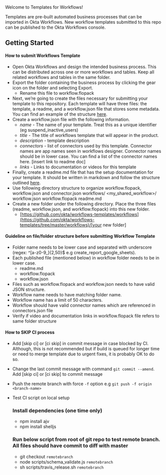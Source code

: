
Welcome to Templates for Workflows!

Templates are pre-built automated business processes that can be imported in Okta Workflows. New workflow templates submitted to this repo can be published to the Okta Workflows console.

## Getting Started

#### How to submit Workflows Template

*   Open Okta Workflows and design the intended business process. This can be distributed across one or more workflows and tables. Keep all related workflows and tables in the same folder. 
*   Export the folder containing the business process by clicking the gear icon on the folder and selecting Export. 
    *   Rename this file to workflow.flopack
*   Next, we’re going to create the files necessary for submitting your template to this repository. Each template will have three files: the template, a readme, and a workflow.json file that stores some metadata. You can find an example of the structure [here](https://github.com/arvilnagpal-okta/suspend-inactive-users). 
*   Create a workflow.json file with the following information. 
    *   _name_ - The name of your template. Treat this as a unique identifier (eg suspend_inactive_users)
    *   _title_ - The title of workflows template that will appear in the product. 
    *   _description_ - template description
    *   _connectors_ - list of connectors used by this template. Connector names are app names seen in workflows designer. Connector names should be in lower case. You can find a list of the connector names here. [insert link to readme doc]  
    *   _links_ - Links to documentation or videos for this template 
*   Finally, create a readme.md file that has the setup documentation for your template. It should be written in markdown and follow the structure outlined [here](https://docs.google.com/document/d/1a1jQ9o2am9pBfx0LsexiQ0HW8qyOU7WFAEg1Eevjinc/edit).    
*   Use following directory structure to organize workflow.flopack, workflow.json and connector.json workflows/ &lt;my_shared_workflow>/ workflow.json workflow.flopack readme.md
*   Create a new folder under the following directory. Place the three files (readme, workflow.json, and workflow.flopack) into this new folder. 
    *   [https://github.com/okta/workflows-templates/workflows](https://github.com/okta/workflows-templates/tree/master/workflows)/[your new folder] 

#### Guideline on file/folder structure before submitting Workflow Template

*   Folder name needs to be lower case and separated with underscore (regex: ^[a-z0-9_]{2,50}$ e.g create_report_google_sheets).
*   Each published file (mentioned below) in workflow folder needs to be in lower case.
    *   readme.md
    *   workflow.flopack
    *   workflow.json
*   Files such as workflow.flopack and workflow.json needs to have valid JSON structure.
*   Workflow name needs to have matching folder name.
*   Workflow name has a limit of 50 characters.
*   Workflow should have valid connector names which are referenced in connectors.json file
*   Verify if video and documentation links in workflow.flopack file refers to same folder structure

#### How to SKIP CI process

*   Add [skip ci] or [ci skip] in commit message in case blocked by CI. Although, this is not recommended but if build is queued for longer time or need to merge template due to urgent fixes, it is probably OK to do so.

*   Change the last commit message with command `git commit --amend`. Add [skip ci] or [ci skip] to commit message

*   Push the remote branch with force `-f` option e.g `git push -f origin <branch-name>`

*   Test CI script on local setup
    ### Install dependencies (one time only)
    *   npm install ajv
    *   npm install shelljs

    ### Run below script from root of git repo to test remote branch. All files should have commit to diff with master

    *   git checkout `remotebranch`
    *   node scripts/schema_validate.js `remotebranch`
    *   sh scripts/travis_release.sh `remotebranch`